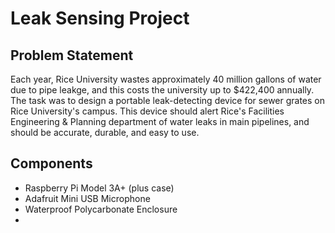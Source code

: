 # Leak Sensing Project

## Problem Statement
Each year, Rice University wastes approximately 40 million gallons of water due to pipe leakge, and this costs the university up to $422,400 annually. The task was to design a portable leak-detecting device for sewer grates on Rice University's campus. This device should alert Rice's Facilities Engineering & Planning department of water leaks in main pipelines, and should be accurate, durable, and easy to use.

## Components
- Raspberry Pi Model 3A+ (plus case)
- Adafruit Mini USB Microphone
- Waterproof Polycarbonate Enclosure
- 
